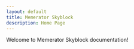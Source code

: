 ```yaml
---
layout: default
title: Memerator Skyblock
description: Home Page
---
```


Welcome to Memerator Skyblock documentation!
